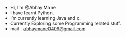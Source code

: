 - Hi, I’m @Abhay Mane
- I have learnt Python. 
- I’m currently learning Java and c. 
- Currently Exploring some Programming related stuff. 
- mail - abhaymane0409@gmail.com 

<!---
AbhayMane0409/AbhayMane0409 is a ✨ special ✨ repository because its `README.md` (this file) appears on your GitHub profile.
You can click the Preview link to take a look at your changes.
--->
